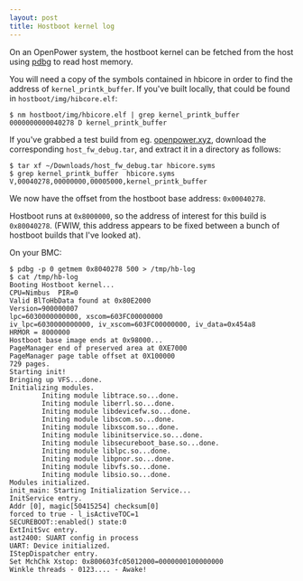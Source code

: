 ```yaml
---
layout: post
title: Hostboot kernel log
---
```


On an OpenPower system, the hostboot kernel can be fetched from the host using
[pdbg](https://github.com/open-power/pdbg) to read host memory.

You will need a copy of the symbols contained in hbicore in order to find the address of 
`kernel_printk_buffer`. If you've built locally, that could be found in `hostboot/img/hibcore.elf`:

```
$ nm hostboot/img/hbicore.elf | grep kernel_printk_buffer
0000000000040278 D kernel_printk_buffer
```

If you've grabbed a test build from eg. [openpower.xyz](http://github.com/open-power/op-build/), download the corresponding `host_fw_debug.tar`,
and extract it in a directory as follows:

```
$ tar xf ~/Downloads/host_fw_debug.tar hbicore.syms
$ grep kernel_printk_buffer  hbicore.syms
V,00040278,00000000,00005000,kernel_printk_buffer
```

We now have the offset from the hostboot base address: `0x00040278`.

Hostboot runs at `0x8000000`, so the address of interest for this build is
`0x80040278`. (FWIW, this address appears to be fixed between a bunch of
hostboot builds that I've looked at).

On your BMC:

```
$ pdbg -p 0 getmem 0x8040278 500 > /tmp/hb-log
$ cat /tmp/hb-log
Booting Hostboot kernel...
CPU=Nimbus  PIR=0
Valid BlToHbData found at 0x80E2000
Version=900000007
lpc=6030000000000, xscom=603FC00000000
iv_lpc=6030000000000, iv_xscom=603FC00000000, iv_data=0x454a8
HRMOR = 8000000
Hostboot base image ends at 0x98000...
PageManager end of preserved area at 0XE7000
PageManager page table offset at 0X100000
729 pages.
Starting init!
Bringing up VFS...done.
Initializing modules.
        Initing module libtrace.so...done.
        Initing module liberrl.so...done.
        Initing module libdevicefw.so...done.
        Initing module libscom.so...done.
        Initing module libxscom.so...done.
        Initing module libinitservice.so...done.
        Initing module libsecureboot_base.so...done.
        Initing module liblpc.so...done.
        Initing module libpnor.so...done.
        Initing module libvfs.so...done.
        Initing module libsio.so...done.
Modules initialized.
init_main: Starting Initialization Service...
InitService entry.
Addr [0], magic[50415254] checksum[0]
forced to true - l_isActiveTOC=1
SECUREBOOT::enabled() state:0
ExtInitSvc entry.
ast2400: SUART config in process
UART: Device initialized.
IStepDispatcher entry.
Set MchChk Xstop: 0x800603fc05012000=0000000100000000
Winkle threads - 0123.... - Awake!
```

